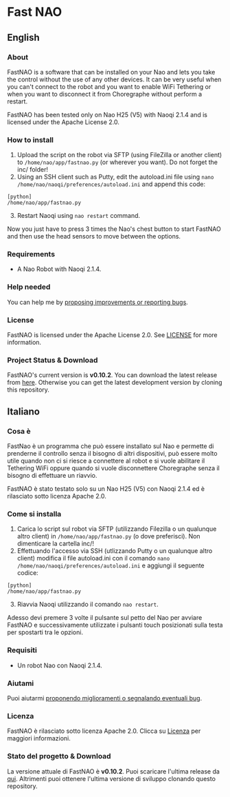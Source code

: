# Fast NAO
## English
### About
FastNAO is a software that can be installed on your Nao and lets you take the control without the use of any other devices. It can be very useful when you can't connect to the robot and you want to enable WiFi Tethering or when you want to disconnect it from Choregraphe without perform a restart.

FastNAO has been tested only on Nao H25 (V5) with Naoqi 2.1.4 and is licensed under the Apache License 2.0.

### How to install
1. Upload the script on the robot via SFTP (using FileZilla or another client) to `/home/nao/app/fastnao.py` (or wherever you want). Do not forget the inc/ folder!
2. Using an SSH client such as Putty, edit the autoload.ini file using `nano /home/nao/naoqi/preferences/autoload.ini` and append this code:<br/>
```
[python]
/home/nao/app/fastnao.py
```
3. Restart Naoqi using `nao restart` command.

Now you just have to press 3 times the Nao's chest button to start FastNAO and then use the head sensors to move between the options.

### Requirements
* A Nao Robot with Naoqi 2.1.4.

### Help needed
You can help me by <a href="https://github.com/Fabrimat/FastNAO/issues">proposing improvements or reporting bugs</a>.

### License
FastNAO is licensed under the Apache License 2.0. See [LICENSE](LICENSE) for more information.

### Project Status & Download
FastNAO's current version is **v0.10.2**. You can download the latest release from <a href="https://github.com/Fabrimat/FastNAO/releases/tag/v0.10.2">here</a>. Otherwise you can get the latest development version by cloning this repository.

## Italiano
### Cosa è
FastNao è un programma che può essere installato sul Nao e permette di prenderne il controllo senza il bisogno di altri dispositivi, può essere molto utile quando non ci si riesce a connettere al robot e si vuole abilitare il Tethering WiFi oppure quando si vuole disconnettere Choregraphe senza il bisogno di effettuare un riavvio.

FastNAO è stato testato solo su un Nao H25 (V5) con Naoqi 2.1.4 ed è rilasciato sotto licenza Apache 2.0.

### Come si installa
1. Carica lo script sul robot via SFTP (utilizzando Filezilla o un qualunque altro client) in `/home/nao/app/fastnao.py` (o dove preferisci). Non dimenticare la cartella inc/!
2. Effettuando l'accesso via SSH (utlizzando Putty o un qualunque altro client) modifica il file autoload.ini con il comando `nano /home/nao/naoqi/preferences/autoload.ini` e aggiungi il seguente codice:<br/>
```
[python]
/home/nao/app/fastnao.py
```
3. Riavvia Naoqi utilizzando il comando `nao restart`.

Adesso devi premere 3 volte il pulsante sul petto del Nao per avviare FastNAO e successivamente utilizzate i pulsanti touch posizionati sulla testa per spostarti tra le opzioni.

### Requisiti
* Un robot Nao con Naoqi 2.1.4.

### Aiutami
Puoi aiutarmi <a href="https://github.com/Fabrimat/FastNAO/issues">proponendo miglioramenti o segnalando eventuali bug</a>.

### Licenza
FastNAO è rilasciato sotto licenza Apache 2.0. Clicca su [Licenza](LICENSE) per maggiori informazioni.

### Stato del progetto & Download
La versione attuale di FastNAO è **v0.10.2**. Puoi scaricare l'ultima release da <a href="https://github.com/Fabrimat/FastNAO/releases/tag/v0.10.2">qui</a>. Altrimenti puoi ottenere l'ultima versione di sviluppo clonando questo repository.
